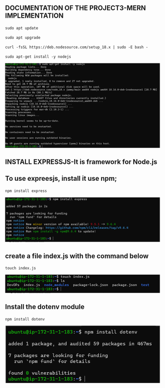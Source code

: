 ## DOCUMENTATION OF THE PROJECT3-MERN IMPLEMENTATION

`sudo apt update`

`sudo apt upgrade`

`curl -fsSL https://deb.nodesource.com/setup_18.x | sudo -E bash -`

`sudo apt-get install -y nodejs`

![Node.js installation](./images/Install%20Node.js%20on%20the%20server.PNG)

## INSTALL EXPRESSJS-It is framework for Node.js

## To use expreesjs, install it use npm;

`npm install express`

![express installation](./images/installing-express.PNG)

## create a file index.js with the command below

`touch index.js`

![Ndex.js file](./images/Ndex.js%20status.PNG)

## Install the dotenv module

`npm install dotenv`

![dotenv](./images/Installing%20dotenv.PNG)




